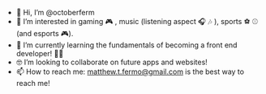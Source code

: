 - 👋 Hi, I’m @octoberferm
- 👀 I’m interested in gaming 🎮 , music (listening aspect 🎧 🎶 ), sports ⚽️ ⚾️ (and esports 🎮).
- 🌱 I’m currently learning the fundamentals of becoming a front end developer! 👨‍💻 
- 🤓 I’m looking to collaborate on future apps and websites!
- 📫 How to reach me: matthew.t.fermo@gmail.com is the best way to reach me! 

<!---
octoberferm/octoberferm is a ✨special✨ repository because its `README.md` (this file) appears on your GitHub profile.
You can click the Preview link to take a look at your changes.
--->
